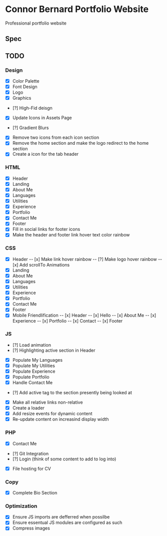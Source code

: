 # Connor Bernard Portfolio Website
Professional portfolio website

## Spec

## TODO
### Design
- [x] Color Palette
- [x] Font Design
- [x] Logo
- [x] Graphics
- [?] High-Fid deisgn
- [x] Update Icons in Assets Page
- [?] Gradient Blurs
- [x] Remove two icons from each icon section
- [x] Remove the home section and make the logo redirect to the home section
- [x] Create a icon for the tab header

### HTML
- [x] Header
- [x] Landing
- [x] About Me
- [x] Languages
- [x] Utilities
- [x] Experience
- [x] Portfolio
- [x] Contact Me
- [x] Footer
- [x] Fill in social links for footer icons
- [x] Make the header and footer link hover text color rainbow

### CSS
- [x] Header
-- [x] Make link hover rainbow
-- [?] Make logo hover rainbow
-- [x] Add scrollTo Animations
- [x] Landing
- [x] About Me
- [x] Languages
- [x] Utilities
- [x] Experience
- [x] Portfolio
- [x] Contact Me
- [x] Footer
- [x] Mobile Friendlification
-- [x] Header
-- [x] Hello
-- [x] About Me
-- [x] Experience
-- [x] Portfolio
-- [x] Contact
-- [x] Footer

### JS
- [?] Load animation
- [?] Highlighting active section in Header
- [x] Populate My Languages
- [x] Populate My Utilities
- [x] Populate Experience
- [x] Populate Portfolio
- [x] Handle Contact Me
- [?] Add active tag to the section presently being looked at
- [x] Make all relative links non-relative
- [x] Create a loader
- [x] Add resize events for dynamic content
- [x] Re-update content on increasind display width

### PHP
- [x] Contact Me
- [?] Git Integration
- [?] Login (think of some content to add to log into)
- [x] File hosting for CV

### Copy
- [x] Complete Bio Section

### Optimization
- [x] Ensure JS imports are defferred when possilbe
- [x] Ensure essentual JS modules are configured as such
- [x] Compress images